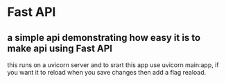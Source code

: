 # Fast API 
## a simple api demonstrating how easy it is to make api using Fast API
this runs on a uvicorn server and to srart this app use uvicorn main:app, if you want it to reload when you save changes then add a flag reaload.